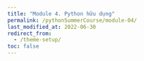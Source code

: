 ```yaml
---
title: "Module 4. Python hữu dụng"
permalink: /pythonSummerCourse/module-04/
last_modified_at: 2022-06-30
redirect_from:
  - /theme-setup/
toc: false
---
```

